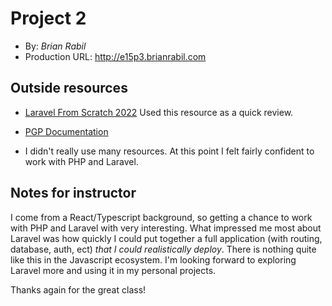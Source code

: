 # Project 2
+ By: *Brian Rabil*
+ Production URL: <http://e15p3.brianrabil.com>

## Outside resources

- [Laravel From Scratch 2022](https://www.youtube.com/watch?v=MYyJ4PuL4pY) Used this resource as a quick review.

- [PGP Documentation](https://www.php.net/docs.php)

- I didn't really use many resources. At this point I felt fairly confident to work with PHP and Laravel.


## Notes for instructor

I come from a React/Typescript background, so getting a chance to work with PHP and Laravel with very interesting. What impressed me most about Laravel was how quickly I could put together a full application (with routing, database, auth, ect) *that I could realistically deploy*. There is nothing quite like this in the Javascript ecosystem. I'm looking forward to exploring Laravel more and using it in my personal projects.

Thanks again for the great class!
